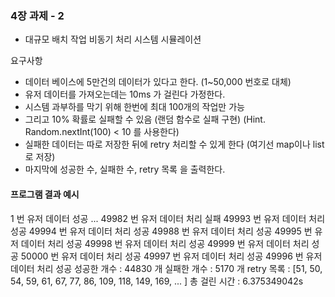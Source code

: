 

### 4장 과제 - 2
- 대규모 배치 작업 비동기 처리 시스템 시뮬레이션

요구사항
- 데이터 베이스에 5만건의 데이터가 있다고 한다. (1~50,000 번호로 대체)
- 유저 데이터를 가져오는데는 10ms 가 걸린다 가정한다. 
- 시스템 과부하를 막기 위해 한번에 최대 100개의 작업만 가능
- 그리고 10% 확률로 실패할 수 있음 (랜덤 함수로 실패 구현)
 (Hint. Random.nextInt(100) < 10 를 사용한다)
- 실패한 데이터는 따로 저장한 뒤에 retry 처리할 수 있게 한다 (여기선 map이나 list로 저장)
- 마지막에 성공한 수, 실패한 수, retry 목록 을 출력한다. 


#### 프로그램 결과 예시
1 번 유저 데이터 성공
...
49982 번 유저 데이터 처리 실패
49993 번 유저 데이터 처리 성공
49994 번 유저 데이터 처리 성공
49988 번 유저 데이터 처리 성공
49995 번 유저 데이터 처리 성공
49998 번 유저 데이터 처리 성공
49999 번 유저 데이터 처리 성공
50000 번 유저 데이터 처리 성공
49997 번 유저 데이터 처리 성공
49996 번 유저 데이터 처리 성공
성공한 개수 : 44830 개
실패한 개수 : 5170 개
retry 목록 : [51, 50, 54, 59, 61, 67, 77, 86, 109, 118, 149, 169, ... ]
총 걸린 시간 : 6.375349042s

